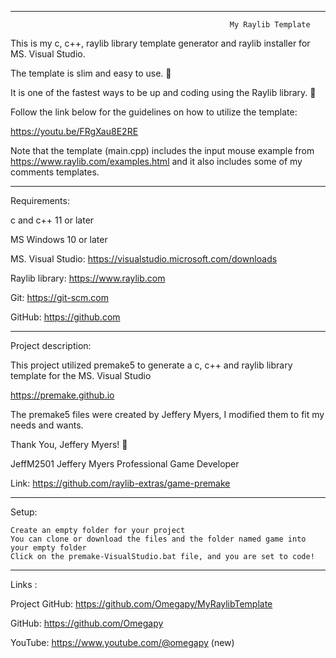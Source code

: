 -----------------------------------------------------------------------------------------------------------------------------

                                                     My Raylib Template

This is my c, c++, raylib library template generator and raylib installer for MS. Visual Studio. 

The template is slim and easy to use. :raised_hands:

It is one of the fastest ways to be up and coding using the Raylib library. :runner:

Follow the link below for the guidelines on how to utilize the template:

https://youtu.be/FRgXau8E2RE

Note that the template (main.cpp) includes the input mouse example from https://www.raylib.com/examples.html 
and it also includes some of my comments templates.

-----------------------------------------------------------------------------------------------------------------------------
Requirements:

c and c++ 11 or later

MS Windows 10 or later 

MS. Visual Studio: https://visualstudio.microsoft.com/downloads

Raylib library: https://www.raylib.com

Git: https://git-scm.com

GitHub: https://github.com

-----------------------------------------------------------------------------------------------------------------------------
Project description:

This project utilized premake5 to generate a c, c++ and raylib library template for the MS. Visual Studio

https://premake.github.io

The premake5 files were created by Jeffery Myers, I modified them to fit my needs and wants.

Thank You, Jeffery Myers! :clap:

JeffM2501 Jeffery Myers Professional Game Developer
 
Link: https://github.com/raylib-extras/game-premake

-----------------------------------------------------------------------------------------------------------------------------
Setup:

	Create an empty folder for your project
	You can clone or download the files and the folder named game into your empty folder
	Click on the premake-VisualStudio.bat file, and you are set to code!

-----------------------------------------------------------------------------------------------------------------------------
Links  :

Project GitHub: https://github.com/Omegapy/MyRaylibTemplate

GitHub: https://github.com/Omegapy

YouTube: https://www.youtube.com/@omegapy (new)

